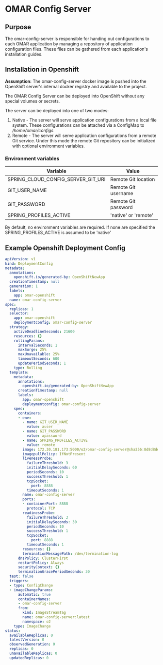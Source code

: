 # OMAR Config Server

## Purpose

The omar-config-server is responsible for handing out configurations to each OMAR application by managing a repository of application configuration files. These files can be gathered from each application's installation guides.

## Installation in Openshift

**Assumption:** The omar-config-server docker image is pushed into the OpenShift server's internal docker registry and available to the project.

The OMAR Config Server can be deployed into OpenShift without any special volumes or secrets.

The server can be deployed into one of two modes:

1. Native - The server will serve application configurations from a local file system. These configurations can be attached via a ConfigMap to */home/omar/configs*
2. Remote - The server will serve application configurations from a remote Git service. Under this mode the remote Git repository can be initialized with optional environment variables.

### Environment variables

|Variable|Value|
|------|------|
|SPRING_CLOUD_CONFIG_SERVER_GIT_URI|Remote Git location|
|GIT_USER_NAME|Remote Git username|
|GIT_PASSWORD|Remote Git password|
|SPRING_PROFILES_ACTIVE|'native' or 'remote'|

By default, no environment variables are required. If none are specified the SPRING_PROFILES_ACTIVE is assumed to be 'native'

## Example Openshift Deployment Config

```yaml
apiVersion: v1
kind: DeploymentConfig
metadata:
  annotations:
    openshift.io/generated-by: OpenShiftNewApp
  creationTimestamp: null
  generation: 1
  labels:
    app: omar-openshift
  name: omar-config-server
spec:
  replicas: 1
  selector:
    app: omar-openshift
    deploymentconfig: omar-config-server
  strategy:
    activeDeadlineSeconds: 21600
    resources: {}
    rollingParams:
      intervalSeconds: 1
      maxSurge: 25%
      maxUnavailable: 25%
      timeoutSeconds: 600
      updatePeriodSeconds: 1
    type: Rolling
  template:
    metadata:
      annotations:
        openshift.io/generated-by: OpenShiftNewApp
      creationTimestamp: null
      labels:
        app: omar-openshift
        deploymentconfig: omar-config-server
    spec:
      containers:
      - env:
        - name: GIT_USER_NAME
          value: auser
        - name: GIT_PASSWORD
          value: apassword
        - name: SPRING_PROFILES_ACTIVE
          value: remote
        image: 172.30.181.173:5000/o2/omar-config-server@sha256:8d8d8dd70494308cc46e6ccd4c62a6af0795251d204d34975dbe57c8df866b64
        imagepullPolicy: IfNotPresent
        livenessProbe:
          failureThreshold: 3
          initialDelaySeconds: 60
          periodSeconds: 10
          successThreshold: 1
          tcpSocket:
            port: 8888
          timeoutSeconds: 1
        name: omar-config-server
        ports:
        - containerPort: 8888
          protocol: TCP
        readinessProbe:
          failureThreshold: 3
          initialDelaySeconds: 30
          periodSeconds: 10
          successThreshold: 1
          tcpSocket:
            port: 8888
          timeoutSeconds: 1
        resources: {}
        terminationMessagePath: /dev/termination-log
      dnsPolicy: ClusterFirst
      restartPolicy: Always
      securityContext: {}
      terminationGracePeriodSeconds: 30
  test: false
  triggers:
  - type: ConfigChange
  - imageChangeParams:
      automatic: true
      containerNames:
      - omar-config-server
      from:
        kind: ImageStreamTag
        name: omar-config-server:latest
        namespace: o2
    type: ImageChange
status:
  availableReplicas: 0
  latestVersion: 0
  observedGeneration: 0
  replicas: 0
  unavailableReplicas: 0
  updatedReplicas: 0
```
